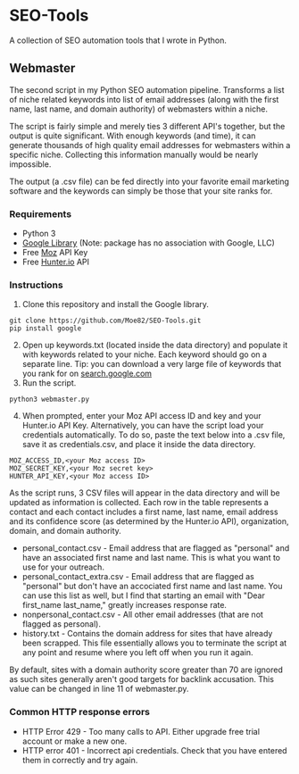 # SEO-Tools
A collection of SEO automation tools that I wrote in Python. 

## Webmaster
The second script in my Python SEO automation pipeline. Transforms a list of niche related keywords into list of email addresses (along with the first name, last name, and domain authority) of webmasters within a niche.

The script is fairly simple and merely ties 3 different API's together, but the output is quite significant. With enough keywords (and time), it can generate thousands of high quality email addresses for webmasters within a specific niche. Collecting this information manually would be nearly impossible.

The output (a .csv file) can be fed directly into your favorite email marketing software and the keywords can simply be those that your site ranks for. 

### Requirements
- Python 3
- [Google Library](https://pypi.org/project/google/) (Note: package has no association with Google, LLC)
- Free [Moz](https://moz.com/products/api/keys) API Key
- Free [Hunter.io](https://hunter.io/api) API

### Instructions
1) Clone this repository and install the Google library. 
 ```console
 git clone https://github.com/Moe82/SEO-Tools.git
 pip install google
 ```
2) Open up keywords.txt (located inside the data directory) and populate it with keywords related to your niche. Each keyword should go on a separate line. Tip: you can download a very large file of keywords that you rank for on [search.google.com](https://search.google.com/search-console/about)
3) Run the script.

 ```console 
 python3 webmaster.py
 ```
4) When prompted, enter your Moz API access ID and key and your Hunter.io API Key. Alternatively, you can have the script load your credentials automatically. To do so, paste the text below into a .csv file, save it as credentials.csv, and place it inside the data directory.
```console
MOZ_ACCESS_ID,<your Moz access ID>
MOZ_SECRET_KEY,<your Moz secret key>
HUNTER_API_KEY,<your Moz access ID>
```
As the script runs, 3 CSV files will appear in the data directory and will be updated as information is collected. Each row in the table represents a contact and each contact includes a first name, last name, email address and its confidence score (as determined by the Hunter.io API), organization, domain, and domain authority. 

* personal_contact.csv - Email address that are flagged as "personal" and have an associated first name and last name. This is what you want to use for your outreach. 
* personal_contact_extra.csv - Email address that are flagged as "personal" but don't have an accociated first name and last name. You can use this list as well, but I find that starting an email with "Dear first_name last_name," greatly increases response rate. 
* nonpersonal_contact.csv - All other email addresses (that are not flagged as personal). 
* history.txt - Contains the domain address for sites that have already been scrapped. This file essentially allows you to terminate the script at any point and resume where you left off when you run it again. 

By default, sites with a domain authority score greater than 70 are ignored as such sites generally aren't good targets for backlink accusation. This value can be changed in line 11 of webmaster.py.

### Common HTTP response errors

* HTTP Error 429 - Too many calls to API. Either upgrade free trial account or make a new one.
* HTTP error 401 - Incorrect api credentials. Check that you have entered them in correctly and try again. 

